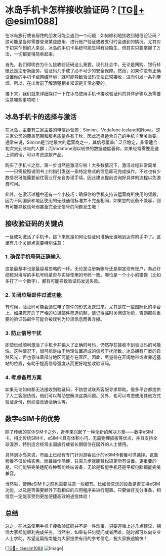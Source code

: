 # 冰岛手机卡怎样接收验证码？[[TG💪+ @esim1088](https://t.me/s/esim1088)]

在冰岛旅行或者居住的朋友可能会遇到一个问题：如何顺利地接收到短信验证码？这可能是当你需要登录某些应用、进行账户验证或者支付时会遇到的情况。尤其对于初来乍到的人来说，冰岛的手机卡系统可能显得有些陌生，但其实只要掌握了方法，一切都变得简单起来。

首先，我们得明白为什么接收验证码这么重要。现代社会中，无论是网购、银行转账还是注册新服务，验证码几乎成了必不可少的安全保障。然而，如果你没有正确设置你的手机卡或网络环境，就可能导致验证码无法正常接收，进而引发一系列麻烦。所以，在出发前了解清楚相关知识是非常必要的。

接下来，我们就来详细探讨一下在冰岛使用手机卡接收验证码的具体步骤以及需要注意哪些事项吧！

## 冰岛手机卡的选择与激活

在冰岛，主要有三家主要的电信运营商：Siminn、Vodafone Iceland和Nova。这三家公司的覆盖范围和服务质量各有千秋，因此选择适合自己的手机卡至关重要。通常来说，Siminn是当地最大的运营商之一，其信号覆盖广泛且稳定，非常适合初次来到冰岛的人群；而Vodafone则以较快的数据速度著称，如果经常需要高速上网的话，可以考虑这款产品。

购买了手机卡之后，第一步当然是激活它啦！大多数情况下，激活过程非常简单——只需按照说明书上的指引发送一条特定格式的信息即可完成操作。不过也有少数情况可能需要前往营业厅亲自办理手续，因此建议提前咨询好具体的流程以免浪费时间。

此外，在激活过程中还有一个小技巧：确保你的手机支持该运营商所使用的频段。因为不同国家和地区使用的无线通信标准并不完全相同，如果您的设备不兼容，则有可能导致信号弱甚至完全无信号的问题发生哦！

## 接收验证码的关键点

一旦成功激活了手机卡，接下来就是如何让验证码准确无误地到达你的手中了。这里有几个关键点需要特别注意：

### 1. 确保手机号码正确输入
这是最基本也是最容易忽略的一环。无论是注册新账号还是绑定现有账户，务必仔细核对填写的手机号码是否与实际使用的号码一致。哪怕是一个小小的错误（比如多打了一个数字），都有可能导致验证码发送失败。

### 2. 关闭垃圾邮件过滤功能
有时候，验证码可能会通过电子邮件的形式发送过来，尤其是在一些国际化的平台上。如果您开启了严格的垃圾邮件筛选机制，请记得临时关闭该功能，否则那些重要的验证码邮件可能会被误判为垃圾信息而丢弃掉。

### 3. 防止信号干扰
即使已经顺利激活了手机卡并输入了正确的号码，仍然存在接收不到验证码的可能性。这种情况下，很可能是由于地理位置造成的信号干扰所致。冰岛拥有广袤的自然风光，但也意味着部分地区可能存在盲区。因此，尽量待在开阔地带或者靠近基站的位置，有助于提高信号强度从而更好地接收验证码。

### 4. 考虑备用方案
如果无论如何都无法接收到验证码，不妨尝试联系客服寻求帮助。很多平台都提供了人工客服热线，他们可以帮助您解决这类问题。另外，也可以考虑使用其他方式验证身份，例如语音通话确认等。

## 数字eSIM卡的优势

除了传统的实体SIM卡之外，近年来兴起了一种全新的解决方案——数字eSIM卡。相比传统SIM卡，eSIM卡具有体积小巧、无需物理插拔等优点，并且支持全球漫游，特别适合经常出国旅行或者长期居住在国外的人士使用。

具体到冰岛来说，市面上已经有专门针对游客设计的eSIM卡套餐可供选择。这些套餐不仅价格实惠，而且操作简便，只需几步就能轻松搞定所有设置。更重要的是，它们能够完美适配各种智能终端设备，无论是智能手机还是平板电脑都能完美兼容。

当然啦，使用eSIM卡之前也需要注意一些细节。比如检查您的设备是否支持eSIM功能，以及是否需要额外下载相应的应用程序来进行配置。只要做好充分准备，相信您一定能享受到更加便捷高效的通信体验！

## 总结

总之，在冰岛使用手机卡接收验证码并不是一件难事，只要遵循上述几点建议，相信大家都能顺利完成任务。当然啦，如果有任何疑问或者困难，随时都可以向专业人士求助。希望这篇指南能为大家提供有用的参考信息，祝大家旅途愉快！

[[TG💪+ @esim1088](https://t.me/s/esim1088) ![Image](https://i.postimg.cc/4NQfJmqS/Snipaste-2025-05-13-00-14-12.png)]